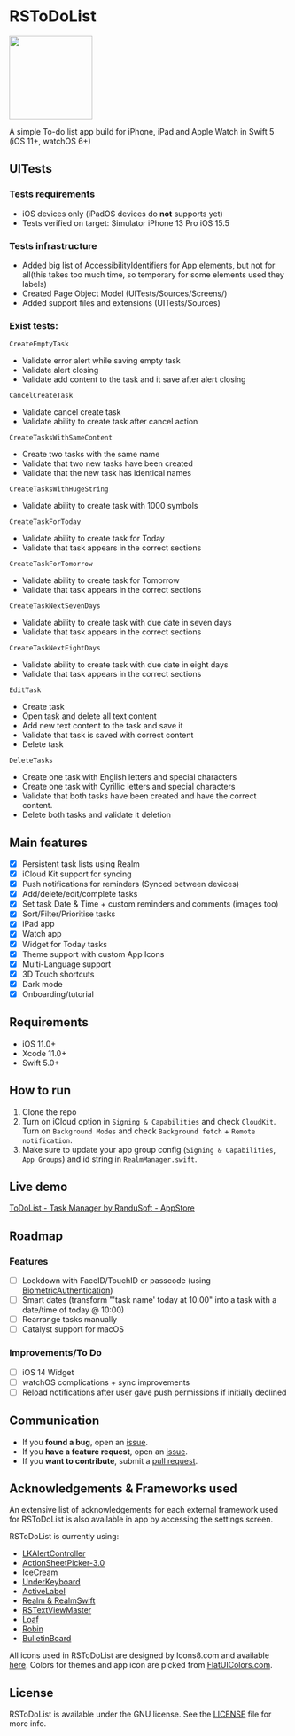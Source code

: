 # RSToDoList

<p align="left">
  <img width="150" height="150" src="https://github.com/rursache/ToDoList/blob/master/WatchApp/Assets.xcassets/watchlogo.imageset/watchlogo.png" />
</p>

A simple To-do list app build for iPhone, iPad and Apple Watch in Swift 5 (iOS 11+, watchOS 6+)

## UITests

### Tests requirements
- iOS devices only (iPadOS devices do **not** supports yet)
- Tests verified on target: Simulator iPhone 13 Pro iOS 15.5

### Tests infrastructure
- Added big list of AccessibilityIdentifiers for App elements, but not for all(this takes too much time, so temporary for some elements used they labels)
- Created Page Object Model (UITests/Sources/Screens/)
- Added support files and extensions (UITests/Sources)

### Exist tests:
```CreateEmptyTask```
- Validate error alert while saving empty task
- Validate alert closing
- Validate add content to the task and it save after alert closing

```CancelCreateTask```
- Validate cancel create task
- Validate ability to create task after cancel action

```CreateTasksWithSameContent```
- Create two tasks with the same name 
- Validate that two new tasks have been created
- Validate that the new task has identical names

```CreateTasksWithHugeString```
- Validate ability to create task with 1000 symbols

```CreateTaskForToday```
- Validate ability to create task for Today 
- Validate that task appears in the correct sections 

```CreateTaskForTomorrow```
- Validate ability to create task for Tomorrow 
- Validate that task appears in the correct sections 

```CreateTaskNextSevenDays```
- Validate ability to create task with due date in seven days  
- Validate that task appears in the correct sections 

```CreateTaskNextEightDays```
- Validate ability to create task with due date in eight days  
- Validate that task appears in the correct sections 

```EditTask```
- Create task
- Open task and delete all text content
- Add new text content to the task and save it
- Validate that task is saved with correct content
- Delete task

```DeleteTasks```
- Create one task with English letters and special characters
- Create one task with Cyrillic letters and special characters
- Validate that both tasks  have been created and have the correct content.
- Delete both tasks and validate it deletion



## Main features
- [x] Persistent task lists using Realm
- [x] iCloud Kit support for syncing
- [x] Push notifications for reminders (Synced between devices)
- [x] Add/delete/edit/complete tasks
- [x] Set task Date & Time + custom reminders and comments (images too)
- [x] Sort/Filter/Prioritise tasks
- [x] iPad app
- [x] Watch app
- [x] Widget for Today tasks
- [x] Theme support with custom App Icons
- [x] Multi-Language support
- [x] 3D Touch shortcuts
- [x] Dark mode
- [x] Onboarding/tutorial

## Requirements
 - iOS 11.0+
 - Xcode 11.0+
 - Swift 5.0+

## How to run

1. Clone the repo
2. Turn on iCloud option in ```Signing & Capabilities``` and check ```CloudKit```. Turn on ```Background Modes``` and check ```Background fetch``` + ```Remote notification```.
3. Make sure to update your app group config (```Signing & Capabilities```, ```App Groups```) and id string in ```RealmManager.swift```.

## Live demo

[ToDoList - Task Manager by RanduSoft - AppStore](https://apps.apple.com/us/app/todolist-task-manager/id1454122524?ls=1)

## Roadmap

### Features

- [ ] Lockdown with FaceID/TouchID or passcode (using [BiometricAuthentication](https://github.com/rursache/BiometricAuthentication))
- [ ] Smart dates (transform "'task name' today at 10:00" into a task with a date/time of today @ 10:00)
- [ ] Rearrange tasks manually
- [ ] Catalyst support for macOS
 
### Improvements/To Do
- [ ] iOS 14 Widget
- [ ] watchOS complications + sync improvements
- [ ] Reload notifications after user gave push permissions if initially declined 

## Communication
- If you **found a bug**, open an [issue](https://github.com/rursache/ToDoList/issues).
- If you **have a feature request**, open an [issue](https://github.com/rursache/ToDoList/issues).
- If you **want to contribute**, submit a [pull request]().

## Acknowledgements & Frameworks used

An extensive list of acknowledgements for each external framework used for RSToDoList is also available in app by accessing the settings screen.

RSToDoList is currently using:

 - [LKAlertController](https://github.com/lightningkite/LKAlertController)
 - [ActionSheetPicker-3.0](https://github.com/rursache/ActionSheetPicker-3.0)
 - [IceCream](https://github.com/rursache/IceCream)
 - [UnderKeyboard](https://github.com/rursache/UnderKeyboard)
 - [ActiveLabel](https://github.com/optonaut/ActiveLabel.swift)
 - [Realm & RealmSwift](https://realm.io/products/realm-database)
 - [RSTextViewMaster](https://github.com/rursache/RSTextViewMaster)
 - [Loaf](https://github.com/schmidyy/Loaf)
 - [Robin](https://github.com/ahmedabadie/Robin)
 - [BulletinBoard](https://github.com/alexaubry/BulletinBoard)

All icons used in RSToDoList are designed by Icons8.com and available [here](http://icons8.com).
Colors for themes and app icon are picked from [FlatUIColors.com](https://flatuicolors.com).

## License

RSToDoList is available under the GNU license. See the [LICENSE](https://github.com/rursache/ToDoList/blob/master/LICENSE) file for more info.
